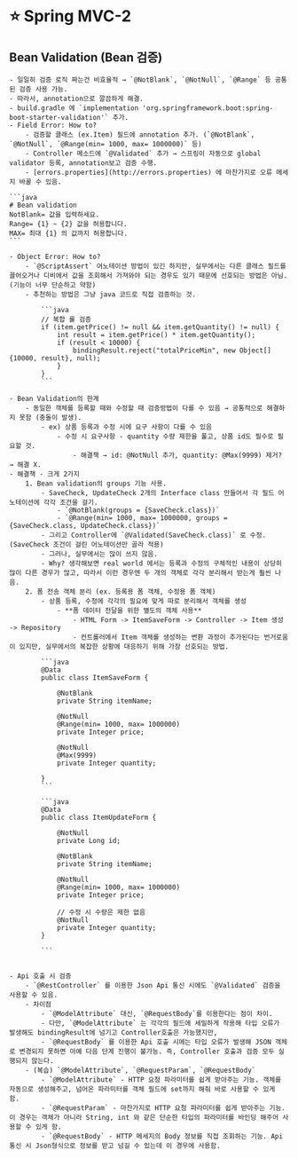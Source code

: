 # ⭐️ Spring MVC-2

## Bean Validation (Bean 검증)
    - 일일히 검증 로직 짜는건 비효율적 → `@NotBlank`, `@NotNull`, `@Range` 등 공통된 검증 사용 가능.
    - 따라서, annotation으로 깔끔하게 해결.
    - build.gradle 에 `implementation 'org.springframework.boot:spring-boot-starter-validation'` 추가.
    - Field Error: How to?
        - 검증할 클래스 (ex.Item) 필드에 annotation 추가. (`@NotBlank`, `@NotNull`, `@Range(min= 1000, max= 1000000)` 등)
        - Controller 메소드에 `@Validated` 추가 → 스프링이 자동으로 global validator 등록, annotation보고 검증 수행.
        - [errors.properties](http://errors.properties) 에 마찬가지로 오류 메세지 바꿀 수 있음.
    
    ```java
    # Bean validation
    NotBlank= 값을 입력하세요.
    Range= {1} ~ {2} 값을 허용합니다.
    MAX= 최대 {1} 의 값까지 허용합니다.
    ```
    
    - Object Error: How to?
        - `@ScriptAssert` 어노테이션 방법이 있긴 하지만, 실무에서는 다른 클래스 필드를 끌어오거나 디비에서 값을 조회해서 가져와야 되는 경우도 있기 때문에 선호되는 방법은 아님. (기능이 너무 단순하고 약함)
        - 추천하는 방법은 그냥 java 코드로 직접 검증하는 것.
            
            ```java
            // 복합 룰 검증
            if (item.getPrice() != null && item.getQuantity() != null) {
                int result = item.getPrice() * item.getQuantity();
                if (result < 10000) {
                    bindingResult.reject("totalPriceMin", new Object[]{10000, result}, null);
                }
            }
            ```
            
    - Bean Validation의 한계
        - 동일한 객체를 등록할 때와 수정할 때 검증방법이 다를 수 있음 → 공통적으로 해결하지 못함 (충돌이 발생).
            - ex) 상품 등록과 수정 시에 요구 사항이 다를 수 있음
                - 수정 시 요구사항 - quantity 수량 제한을 풀고, 상품 id도 필수로 필요할 것.
                    - 해결책 → id: @NotNull 추가, quantity: @Max(9999) 제거? → 해결 X.
    - 해결책 - 크게 2가지
        1. Bean validation의 groups 기능 사용.
            - SaveCheck, UpdateCheck 2개의 Interface class 만들어서 각 필드 어노테이션에 각각 조건을 걸기.
                - `@NotBlank(groups = {SaveCheck.class})`
                - `@Range(min= 1000, max= 1000000, groups = {SaveCheck.class, UpdateCheck.class})`
            - 그리고 Controller에 `@Validated(SaveCheck.class)` 로 수정. (SaveCheck 조건이 걸린 어노테이션만 골라 적용)
            - 그러나, 실무에서는 많이 쓰지 않음.
            - Why? 생각해보면 real world 에서는 등록과 수정의 구체적인 내용이 상당히 많이 다른 경우가 많고, 따라서 이런 경우엔 두 개의 객체로 각각 분리해서 받는게 훨씬 나음.
        2. 폼 전송 객체 분리 (ex. 등록용 폼 객체, 수정용 폼 객체)
            - 상품 등록, 수정에 각각의 필요에 맞게 따로 분리해서 객체를 생성
                - **폼 데이터 전달을 위한 별도의 객체 사용**
                    - HTML Form -> ItemSaveForm -> Controller -> Item 생성 -> Repository
                    - 컨트롤러에서 Item 객체를 생성하는 변환 과정이 추가된다는 번거로움이 있지만, 실무에서의 복잡한 상황에 대응하기 위해 가장 선호되는 방법.
            
            ```java
            @Data
            public class ItemSaveForm {
            
                @NotBlank
                private String itemName;
            
                @NotNull
                @Range(min= 1000, max= 1000000)
                private Integer price;
            
                @NotNull
                @Max(9999)
                private Integer quantity;
            
            }
            ```
            
            ```java
            @Data
            public class ItemUpdateForm {
            
                @NotNull
                private Long id;
            
                @NotBlank
                private String itemName;
            
                @NotNull
                @Range(min= 1000, max= 1000000)
                private Integer price;
            
                // 수정 시 수량은 제한 없음
                @NotNull
                private Integer quantity;
            }
            
            ```
            
    
    - Api 호출 시 검증
        - `@RestController` 를 이용한 Json Api 통신 시에도 `@Validated` 검증을 사용할 수 있음.
        - 차이점
            - `@ModelAttribute` 대신, `@RequestBody`를 이용한다는 점이 차이.
            - 다만, `@ModelAttribute` 는 각각의 필드에 세밀하게 작용해 타입 오류가 발생해도 bindingResult에 넘기고 Controller호출은 가능했지만,
            - `@RequestBody` 를 이용한 Api 호출 시에는 타입 오류가 발생해 JSON 객체로 변경되지 못하면 아예 다음 단계 진행이 불가능. 즉, Controller 호출과 검증 모두 실행되지 않는다.
        - (복습) `@ModelAttribute`, `@RequestParam`, `@RequestBody`
            - `@ModelAttribute` - HTTP 요청 파라미터를 쉽게 받아주는 기능. 객체를 자동으로 생성해주고, 넘어온 파라미터를 객체 필드에 set까지 해줘 바로 사용할 수 있게 함.
            - `@RequestParam` - 마찬가지로 HTTP 요청 파라미터를 쉽게 받아주는 기능. 이 경우는 객체가 아니라 String, int 와 같은 단순한 타입의 파라미터를 바인딩 해주어 사용할 수 있게 함.
            - `@RequestBody` - HTTP 메세지의 Body 정보를 직접 조회하는 기능. Api 통신 시 Json형식으로 정보를 받고 넘길 수 있는데 이 경우에 사용함.
